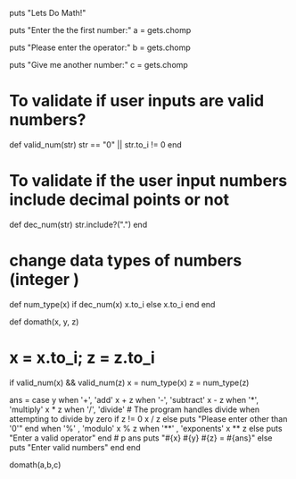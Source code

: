 puts "Lets Do Math!"

puts "Enter the the first number:"
a = gets.chomp

puts "Please enter the operator:"
b = gets.chomp

puts "Give me another number:"
c = gets.chomp

# To validate if user inputs are valid numbers?
def valid_num(str)
  str == "0" || str.to_i != 0
end

# To validate if the user input numbers include decimal points or not
def dec_num(str)
  str.include?(".")
end

# change data types of numbers (integer )
def num_type(x)
  if dec_num(x)
    x.to_i
  else
    x.to_i
  end
end

def domath(x, y, z)
# x = x.to_i; z = z.to_i
  if valid_num(x) && valid_num(z)
    x = num_type(x)
    z = num_type(z)

ans = case y
    when '+', 'add'
      x + z
    when '-', 'subtract'
      x - z
    when '*', 'multiply'
      x * z
    when '/', 'divide'
      # The program handles divide when attempting to divide by zero
      if z != 0
        x / z
      else puts "Please enter other than '0'"
      end
    when '%' , 'modulo'
      x % z
    when '**' , 'exponents'
      x ** z
    else
      puts "Enter a valid operator"
    end
    # p ans
    puts "#{x} #{y} #{z} = #{ans}"
  else puts "Enter valid numbers"
  end
end

domath(a,b,c)
